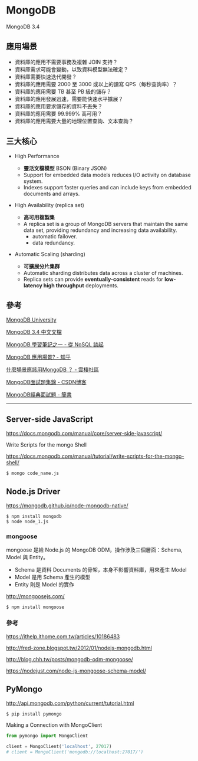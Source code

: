 # MongoDB

MongoDB 3.4

## 應用場景

* 資料庫的應用不需要事務及複雜 JOIN 支持？
* 資料庫需求可能會變動，以致資料模型無法確定？
* 資料庫需要快速迭代開發？
* 資料庫的應用需要 2000 至 3000 或以上的讀寫 QPS（每秒查詢率）？
* 資料庫的應用需要 TB 甚至 PB 級的儲存？
* 資料庫的應用發展迅速，需要能快速水平擴展？
* 資料庫的應用要求儲存的資料不丟失？
* 資料庫的應用需要 99.999% 高可用？
* 資料庫的應用需要大量的地理位置查詢、文本查詢？

## 三大核心

* High Performance
    * **靈活文檔模型** BSON (Binary JSON)
    * Support for embedded data models reduces I/O activity on database system.
    * Indexes support faster queries and can include keys from embedded documents and arrays.

* High Availability (replica set)
    * **高可用複製集**
    * A replica set is a group of MongoDB servers that maintain the same data set, providing redundancy and increasing data availability.
        * automatic failover.
        * data redundancy.

* Automatic Scaling (sharding)
    * **可擴展分片集群**
    * Automatic sharding distributes data across a cluster of machines.
    * Replica sets can provide **eventually-consistent** reads for **low-latency high throughput** deployments.

## 參考

[MongoDB University](https://university.mongodb.com/)

[MongoDB 3.4 中文文檔](http://docs.mongoing.com/)

[MongoDB 學習筆記之一 - 從 NoSQL 談起](http://garyliutw.blogspot.tw/2014/05/mongodb-nosql.html)

[MongoDB 應用場景? - 知乎](https://www.zhihu.com/question/32071167)

[什麼場景應該用MongoDB ？ - 雲棲社區](https://yq.aliyun.com/articles/64352?spm=5176.8091938.0.0.oAHbxp)

[MongoDB面試題集錦 - CSDN博客](http://blog.csdn.net/shehun1/article/details/21240731)

[MongoDB經典面試題 - 簡書](http://www.jianshu.com/p/4521f9aa7355)

---

## Server-side JavaScript

https://docs.mongodb.com/manual/core/server-side-javascript/

Write Scripts for the mongo Shell

https://docs.mongodb.com/manual/tutorial/write-scripts-for-the-mongo-shell/

```shell
$ mongo code_name.js
```


## Node.js Driver

https://mongodb.github.io/node-mongodb-native/

```shell
$ npm install mongodb
$ node node_1.js
```

### mongoose

mongoose 是給 Node.js 的 MongoDB ODM，操作涉及三個層面：Schema, Model 與 Entity。

* Schema 是資料 Documents 的骨架，本身不影響資料庫，用來產生 Model
* Model 是用 Schema 產生的模型
* Entity 則是 Model 的實作

http://mongoosejs.com/

```shell
$ npm install mongoose
```

### 參考

https://ithelp.ithome.com.tw/articles/10186483

http://fred-zone.blogspot.tw/2012/01/nodejs-mongodb.html

http://blog.chh.tw/posts/mongodb-odm-mongoose/

https://nodejust.com/node-js-mongoose-schema-model/


## PyMongo

http://api.mongodb.com/python/current/tutorial.html

```shell
$ pip install pymongo
```

Making a Connection with MongoClient

```python
from pymongo import MongoClient

client = MongoClient('localhost', 27017)
# client = MongoClient('mongodb://localhost:27017/')
```
